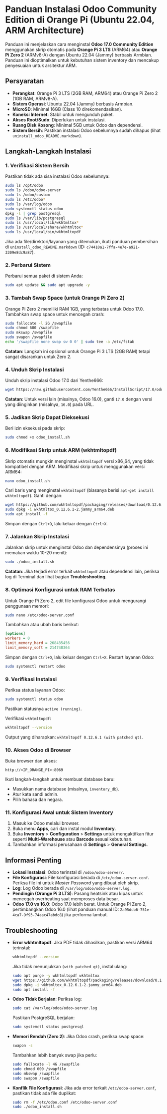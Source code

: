 # Panduan Instalasi Odoo Community Edition di Orange Pi (Ubuntu 22.04, ARM Architecture)

Panduan ini menjelaskan cara menginstal **Odoo 17.0 Community Edition** menggunakan skrip otomatis pada **Orange Pi 3 LTS** (ARM64) atau **Orange Pi Zero 2** (ARMv8-A) dengan Ubuntu 22.04 (Jammy) berbasis Armbian. Panduan ini dioptimalkan untuk kebutuhan sistem inventory dan mencakup penyesuaian untuk arsitektur ARM.

## Persyaratan
- **Perangkat**: Orange Pi 3 LTS (2GB RAM, ARM64) atau Orange Pi Zero 2 (1GB RAM, ARMv8-A).
- **Sistem Operasi**: Ubuntu 22.04 (Jammy) berbasis Armbian.
- **MicroSD**: Minimal 16GB (Class 10 direkomendasikan).
- **Koneksi Internet**: Stabil untuk mengunduh paket.
- **Akses Root/Sudo**: Diperlukan untuk instalasi.
- **Ruang Disk Kosong**: Minimal 5GB untuk Odoo dan dependensi.
- **Sistem Bersih**: Pastikan instalasi Odoo sebelumnya sudah dihapus (lihat `uninstall_odoo_README.markdown`).

## Langkah-Langkah Instalasi

### 1. Verifikasi Sistem Bersih
Pastikan tidak ada sisa instalasi Odoo sebelumnya:
```bash
sudo ls /opt/odoo
sudo ls /odoo/odoo-server
sudo ls /odoo/custom
sudo ls /etc/odoo*
sudo ls /var/log/odoo
sudo systemctl status odoo
dpkg -l | grep postgresql
sudo ls /var/lib/postgresql
sudo ls /usr/local/lib/wkhtmltox*
sudo ls /usr/local/share/wkhtmltox*
sudo ls /usr/local/bin/wkhtmltopdf
```
Jika ada file/direktori/layanan yang ditemukan, ikuti panduan pembersihan di `uninstall_odoo_README.markdown` (ID: `c74410a1-7ffa-4e7e-a921-3309e8dc9a87`).

### 2. Perbarui Sistem
Perbarui semua paket di sistem Anda:
```bash
sudo apt update && sudo apt upgrade -y
```

### 3. Tambah Swap Space (untuk Orange Pi Zero 2)
Orange Pi Zero 2 memiliki RAM 1GB, yang terbatas untuk Odoo 17.0. Tambahkan swap space untuk mencegah crash:
```bash
sudo fallocate -l 2G /swapfile
sudo chmod 600 /swapfile
sudo mkswap /swapfile
sudo swapon /swapfile
echo '/swapfile none swap sw 0 0' | sudo tee -a /etc/fstab
```

**Catatan**: Langkah ini opsional untuk Orange Pi 3 LTS (2GB RAM) tetapi sangat disarankan untuk Zero 2.

### 4. Unduh Skrip Instalasi
Unduh skrip instalasi Odoo 17.0 dari Yenthe666:
```bash
wget https://raw.githubusercontent.com/Yenthe666/InstallScript/17.0/odoo_install.sh
```

**Catatan**: Untuk versi lain (misalnya, Odoo 16.0), ganti `17.0` dengan versi yang diinginkan (misalnya, `16.0`) pada URL.

### 5. Jadikan Skrip Dapat Dieksekusi
Beri izin eksekusi pada skrip:
```bash
sudo chmod +x odoo_install.sh
```

### 6. Modifikasi Skrip untuk ARM (wkhtmltopdf)
Skrip otomatis mungkin menginstal `wkhtmltopdf` versi x86_64, yang tidak kompatibel dengan ARM. Modifikasi skrip untuk menggunakan versi ARM64:
```bash
nano odoo_install.sh
```
Cari baris yang menginstal `wkhtmltopdf` (biasanya berisi `apt-get install wkhtmltopdf`). Ganti dengan:
```bash
wget https://github.com/wkhtmltopdf/packaging/releases/download/0.12.6.1-2/wkhtmltox_0.12.6.1-2.jammy_arm64.deb
sudo dpkg -i wkhtmltox_0.12.6.1-2.jammy_arm64.deb
sudo apt install -f
```
Simpan dengan `Ctrl+O`, lalu keluar dengan `Ctrl+X`.

### 7. Jalankan Skrip Instalasi
Jalankan skrip untuk menginstal Odoo dan dependensinya (proses ini memakan waktu 10-20 menit):
```bash
sudo ./odoo_install.sh
```

**Catatan**: Jika terjadi error terkait `wkhtmltopdf` atau dependensi lain, periksa log di Terminal dan lihat bagian **Troubleshooting**.

### 8. Optimasi Konfigurasi untuk RAM Terbatas
Untuk Orange Pi Zero 2, edit file konfigurasi Odoo untuk mengurangi penggunaan memori:
```bash
sudo nano /etc/odoo-server.conf
```
Tambahkan atau ubah baris berikut:
```ini
[options]
workers = 0
limit_memory_hard = 268435456
limit_memory_soft = 214748364
```
Simpan dengan `Ctrl+O`, lalu keluar dengan `Ctrl+X`. Restart layanan Odoo:
```bash
sudo systemctl restart odoo
```

### 9. Verifikasi Instalasi
Periksa status layanan Odoo:
```bash
sudo systemctl status odoo
```
Pastikan statusnya `active (running)`.

Verifikasi `wkhtmltopdf`:
```bash
wkhtmltopdf --version
```
Output yang diharapkan: `wkhtmltopdf 0.12.6.1 (with patched qt)`.

### 10. Akses Odoo di Browser
Buka browser dan akses:
```
http://<IP_ORANGE_PI>:8069
```
Ikuti langkah-langkah untuk membuat database baru:
- Masukkan nama database (misalnya, `inventory_db`).
- Atur kata sandi admin.
- Pilih bahasa dan negara.

### 11. Konfigurasi Awal untuk Sistem Inventory
1. Masuk ke Odoo melalui browser.
2. Buka menu **Apps**, cari dan instal modul **Inventory**.
3. Buka **Inventory** > **Configuration** > **Settings** untuk mengaktifkan fitur seperti **Multi-Warehouse** atau **Barcode** sesuai kebutuhan.
4. Tambahkan informasi perusahaan di **Settings** > **General Settings**.

## Informasi Penting
- **Lokasi Instalasi**: Odoo terinstal di `/odoo/odoo-server/`.
- **File Konfigurasi**: File konfigurasi berada di `/etc/odoo-server.conf`. Periksa file ini untuk *Master Password* yang dibuat oleh skrip.
- **Log**: Log Odoo berada di `/var/log/odoo/odoo-server.log`.
- **Pendingin (Orange Pi 3 LTS)**: Pasang heatsink atau kipas untuk mencegah overheating saat memproses data besar.
- **Odoo 17.0 vs 16.0**: Odoo 17.0 lebih berat. Untuk Orange Pi Zero 2, pertimbangkan Odoo 16.0 (lihat panduan manual ID: `2a95dcb6-751e-4ca7-9f93-74aac47abdc8`) jika performa lambat.

## Troubleshooting
- **Error wkhtmltopdf**:
  Jika PDF tidak dihasilkan, pastikan versi ARM64 terinstal:
  ```bash
  wkhtmltopdf --version
  ```
  Jika tidak menunjukkan `(with patched qt)`, instal ulang:
  ```bash
  sudo apt purge -y wkhtmltopdf wkhtmltox
  wget https://github.com/wkhtmltopdf/packaging/releases/download/0.12.6.1-2/wkhtmltox_0.12.6.1-2.jammy_arm64.deb
  sudo dpkg -i wkhtmltox_0.12.6.1-2.jammy_arm64.deb
  sudo apt install -f
  ```

- **Odoo Tidak Berjalan**:
  Periksa log:
  ```bash
  sudo cat /var/log/odoo/odoo-server.log
  ```
  Pastikan PostgreSQL berjalan:
  ```bash
  sudo systemctl status postgresql
  ```

- **Memori Rendah (Zero 2)**:
  Jika Odoo crash, periksa swap space:
  ```bash
  swapon -s
  ```
  Tambahkan lebih banyak swap jika perlu:
  ```bash
  sudo fallocate -l 4G /swapfile
  sudo chmod 600 /swapfile
  sudo mkswap /swapfile
  sudo swapon /swapfile
  ```

- **Konflik File Konfigurasi**:
  Jika ada error terkait `/etc/odoo-server.conf`, pastikan tidak ada file duplikat:
  ```bash
  sudo rm -f /etc/odoo.conf /etc/odoo-server.conf
  sudo ./odoo_install.sh
  ```
